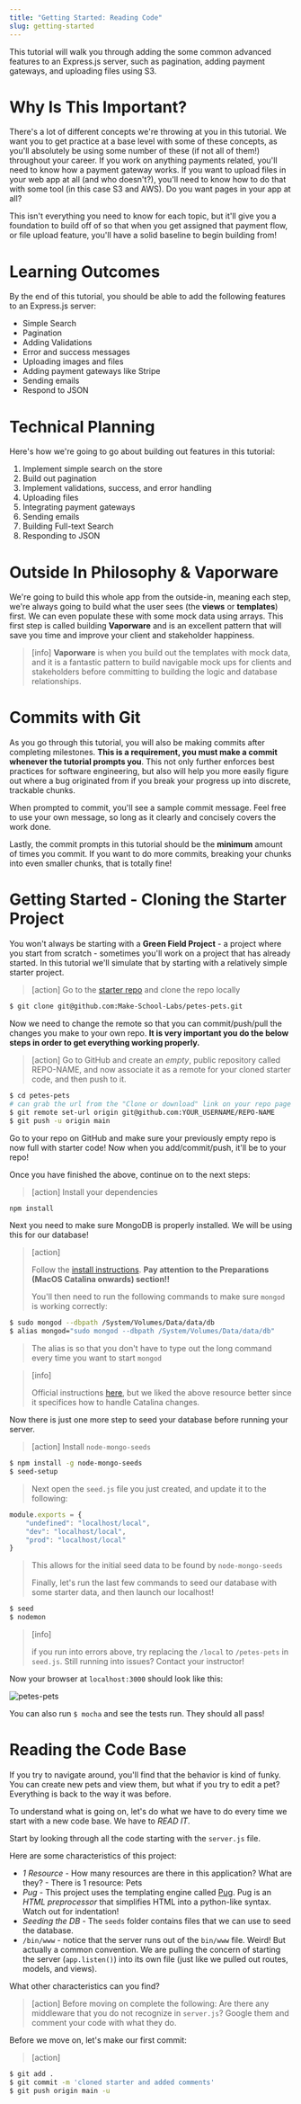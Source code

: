 ```yaml
---
title: "Getting Started: Reading Code"
slug: getting-started
---
```


This tutorial will walk you through adding the some common advanced features to an Express.js server, such as pagination, adding payment gateways, and uploading files using S3.

# Why Is This Important?

There's a lot of different concepts we're throwing at you in this tutorial. We want you to get practice at a base level with some of these concepts, as you'll absolutely be using some number of these (if not all of them!) throughout your career. If you work on anything payments related, you'll need to know how a payment gateway works. If you want to upload files in your web app at all (and who doesn't?), you'll need to know how to do that with some tool (in this case S3 and AWS). Do you want pages in your app at all?

This isn't everything you need to know for each topic, but it'll give you a foundation to build off of so that when you get assigned that payment flow, or file upload feature, you'll have a solid baseline to begin building from!

# Learning Outcomes

By the end of this tutorial, you should be able to add the following features to an Express.js server:

 * Simple Search
 * Pagination
 * Adding Validations
 * Error and success messages
 * Uploading images and files
 * Adding payment gateways like Stripe
 * Sending emails
 * Respond to JSON

# Technical Planning

Here's how we're going to go about building out features in this tutorial:

1. Implement simple search on the store
1. Build out pagination
1. Implement validations, success, and error handling
1. Uploading files
1. Integrating payment gateways
1. Sending emails
1. Building Full-text Search
1. Responding to JSON

# Outside In Philosophy & Vaporware

We're going to build this whole app from the outside-in, meaning each step, we're always going to build what the user sees (the **views** or **templates**) first. We can even populate these with some mock data using arrays. This first step is called building **Vaporware** and is an excellent pattern that will save you time and improve your client and stakeholder happiness.

> [info]
**Vaporware** is when you build out the templates with mock data, and it is a fantastic pattern to build navigable mock ups for clients and stakeholders before committing to building the logic and database relationships.

# Commits with Git

As you go through this tutorial, you will also be making commits after completing milestones. **This is a requirement, you must make a commit whenever the tutorial prompts you**. This not only further enforces best practices for software engineering, but also will help you more easily figure out where a bug originated from if you break your progress up into discrete, trackable chunks.

When prompted to commit, you'll see a sample commit message. Feel free to use your own message, so long as it clearly and concisely covers the work done.

Lastly, the commit prompts in this tutorial should be the **minimum** amount of times you commit. If you want to do more commits, breaking your chunks into even smaller chunks, that is totally fine!

# Getting Started - Cloning the Starter Project

You won't always be starting with a **Green Field Project** - a project where you start from scratch - sometimes you'll work on a project that has already started. In this tutorial we'll simulate that by starting with a relatively simple starter project.

> [action]
> Go to the [starter repo](https://github.com/Product-College-Labs/petes-pets) and clone the repo locally
>
```bash
$ git clone git@github.com:Make-School-Labs/petes-pets.git
```

Now we need to change the remote so that you can commit/push/pull the changes you make to your own repo. **It is very important you do the below steps in order to get everything working properly.**

> [action]
> Go to GitHub and create an _empty_, public repository called REPO-NAME, and now associate it as a remote for your cloned starter code, and then push to it.
>
```bash
$ cd petes-pets
# can grab the url from the "Clone or download" link on your repo page
$ git remote set-url origin git@github.com:YOUR_USERNAME/REPO-NAME
$ git push -u origin main
```

Go to your repo on GitHub and make sure your previously empty repo is now full with starter code! Now when you add/commit/push, it'll be to your repo!

Once you have finished the above, continue on to the next steps:

> [action]
> Install your dependencies
>
```bash
npm install
```

Next you need to make sure  MongoDB is properly installed. We will be using this for our database!
> [action]
>
> Follow the [install instructions](https://zellwk.com/blog/install-mongodb/). **Pay attention to the Preparations (MacOS Catalina onwards) section!!**
>
> You'll then need to run the following commands to make sure `mongod` is working correctly:
>
```bash
$ sudo mongod --dbpath /System/Volumes/Data/data/db
$ alias mongod="sudo mongod --dbpath /System/Volumes/Data/data/db"
```
> The alias is so that you don't have to type out the long command every time you want to start `mongod`

<!--  -->

> [info]
>
> Official instructions [here](https://docs.mongodb.com/manual/tutorial/install-mongodb-on-os-x/), but we liked the above resource better since it specifices how to handle Catalina changes.

Now there is just one more step to seed your database before running your server.

> [action]
> Install `node-mongo-seeds`
>
```bash
$ npm install -g node-mongo-seeds
$ seed-setup
```
> Next open the `seed.js` file you just created, and update it to the following:
>
```js
module.exports = {
	"undefined": "localhost/local",
	"dev": "localhost/local",
	"prod": "localhost/local"
}
```
> This allows for the initial seed data to be found by `node-mongo-seeds`
>
> Finally, let's run the last few commands to seed our database with some starter  data, and then launch our localhost!
>
```bash
$ seed
$ nodemon
```

<!--  -->

> [info]
>
> if you run into errors above, try replacing the `/local` to `/petes-pets` in `seed.js`. Still running into issues? Contact your instructor!

Now your browser at `localhost:3000` should look like this:

![petes-pets](assets/petes-pets.png)

You can also run `$ mocha` and see the tests run. They should all pass!

# Reading the Code Base

If you try to navigate around, you'll find that the behavior is kind of funky. You can create new pets and view them, but what if you try to edit a pet? Everything is back to the way it was before.

To understand what is going on, let's do what we have to do every time we start with a new code base. We have to *READ IT*.

Start by looking through all the code starting with the `server.js` file.

Here are some characteristics of this project:

* *1 Resource* - How many resources are there in this application? What are they? - There is 1 resource: Pets
* *Pug* - This project uses the templating engine called [Pug](https://pugjs.org/api/getting-started.html). Pug is an *HTML preprocessor* that simplifies HTML into a python-like syntax. Watch out for indentation!
* *Seeding the DB* - The `seeds` folder contains files that we can use to seed the database.
* `/bin/www` - notice that the server runs out of the `bin/www` file. Weird! But actually a common convention. We are pulling the concern of starting the server (`app.listen()`) into its own file (just like we pulled out routes, models, and views).

What other characteristics can you find?

> [action]
> Before moving on complete the following:
> Are there any middleware that you do not recognize in `server.js`? Google them and comment your code with what they do.

Before we move on, let's make our first commit:

>[action]
>
```bash
$ git add .
$ git commit -m 'cloned starter and added comments'
$ git push origin main -u
```
